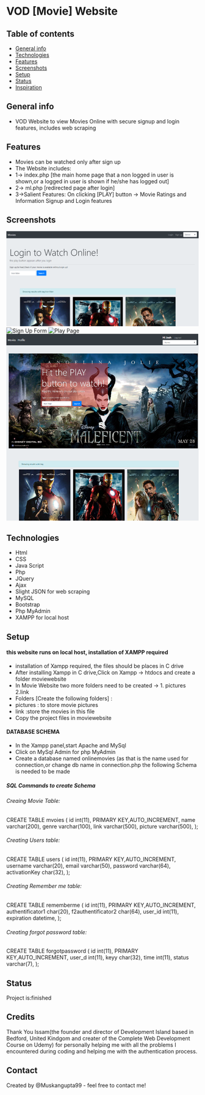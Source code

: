# VOD [Movie] Website


## Table of contents
* [General info](#general-info)
* [Technologies](#technologies)
* [Features](#features)
* [Screenshots](#screenshots)
* [Setup](#setup)
* [Status](#status)
* [Inspiration](#inspiration)

## General info
* VOD Website to view Movies Online with secure signup and login features, includes web scraping

## Features
* Movies can be watched only after sign up
* The Website includes:
* 1-> index.php [the main home page that a non logged in user is shown,or a logged in user is shown if he/she has logged out]
* 2-> ml.php [redirected page after login]
* 3->Salient Features:
   On clicking [PLAY] button -> Movie Ratings and Information
   Signup and Login features

## Screenshots
![Before Login](/screenshot1.jpg?raw=true "Home Page before Log in")
![Sign Up Form](/screenshot2.jpg?raw=true "Sign Up Form")
![Play Page](/screenshot4.jpg?raw=true "Play page")
![Logged in](/screenshot3.jpg?raw=true "Home Page after login")


## Technologies
* Html
* CSS
* Java Script
* Php
* JQuery
* Ajax
* Slight JSON for web scraping
* MySQL
* Bootstrap
* Php MyAdmin
* XAMPP for local host

## Setup
#### this website runs on local host, installation of XAMPP required

* installation of Xampp required, the files should be places in C drive
* After installing Xampp in C drive,Click on Xampp -> htdocs and create a folder moviewebsite
* In Movie Website two more folders need to be created -> 1. pictures 2.link
* Folders [Create the following folders] :
* pictures : to store movie pictures
* link :store the movies in this file
* Copy the project files in moviewebsite 
#### DATABASE SCHEMA
* In the Xampp panel,start Apache and MySql
* Click on MySql Admin for php MyAdmin
* Create a database named onlinemovies (as that is the name used for connection,or change db name in connection.php
 the following Schema is needed to be made

##### SQL Commands to create Schema
###### Creaing Movie Table:
 CREATE TABLE mvoies (
    id int(11), PRIMARY KEY,AUTO_INCREMENT,
    name varchar(200),
    genre varchar(100),
    link varchar(500),
    picture varchar(500),
);

###### Creating Users table:
 CREATE TABLE users (
    id int(11), PRIMARY KEY,AUTO_INCREMENT,
    username varchar(20),
    email varchar(50),
    password varchar(64),
    activationKey char(32),
);
  
###### Creating Remember me table:
CREATE TABLE rememberme (
    id int(11), PRIMARY KEY,AUTO_INCREMENT,
    authentificator1 char(20),
    f2authentificator2 char(64),
    user_id int(11),
    expiration datetime,
);

###### Creating forgot password table:
CREATE TABLE forgotpassword (
    id int(11), PRIMARY KEY,AUTO_INCREMENT,
    user_d int(11),
    keyy char(32),
    time int(11),
    status varchar(7),
);

## Status
Project is:finished

## Credits
Thank You Issam(the founder and director of Development Island based in Bedford, United Kindgom and creater of the Complete Web Development Course on Udemy) for personally helping me with all the problems I encountered during coding and helping me with the authentication process.

## Contact
Created by @Muskangupta99 - feel free to contact me!
